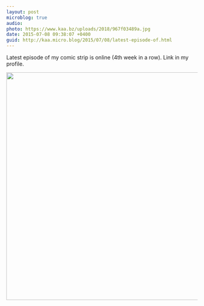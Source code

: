 ```yaml
---
layout: post
microblog: true
audio: 
photo: https://www.kaa.bz/uploads/2018/967f03489a.jpg
date: 2015-07-08 09:38:07 +0400
guid: http://kaa.micro.blog/2015/07/08/latest-episode-of.html
---
```

Latest episode of my comic strip is online (4th week in a row). Link in my profile.

<img src="https://www.kaa.bz/uploads/2018/967f03489a.jpg" width="600" height="600" />
